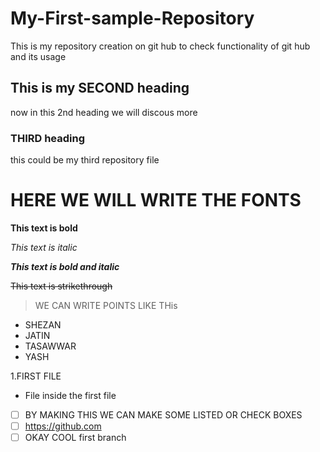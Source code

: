 # My-First-sample-Repository
This is my repository creation on git hub to check functionality of git hub and its usage
## This is my SECOND heading 
now in this 2nd heading we will discous more
### THIRD heading 
this could be my third repository file 
# HERE WE WILL WRITE THE FONTS 
**This text is bold**

*This text is italic*

***This text is bold and italic***

~~This text is strikethrough~~
> WE CAN WRITE POINTS LIKE THis
* SHEZAN
* JATIN
* TASAWWAR
* YASH

1.FIRST FILE
 - File inside the first file

- [ ] BY MAKING THIS WE CAN MAKE SOME LISTED OR CHECK BOXES
- [ ] https://github.com
- [ ] OKAY COOL
first branch
